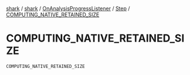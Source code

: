 [shark](../../../index.md) / [shark](../../index.md) / [OnAnalysisProgressListener](../index.md) / [Step](index.md) / [COMPUTING_NATIVE_RETAINED_SIZE](./-c-o-m-p-u-t-i-n-g_-n-a-t-i-v-e_-r-e-t-a-i-n-e-d_-s-i-z-e.md)

# COMPUTING_NATIVE_RETAINED_SIZE

`COMPUTING_NATIVE_RETAINED_SIZE`